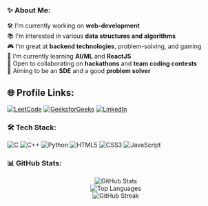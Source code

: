 ### ✨ About Me:

🛠️ I'm currently working on **web-development**  
📚 I'm interested in various **data structures and algorithms**  
🎮 I'm great at **backend technologies**, problem-solving, and gaming  
🤖 I'm currently learning **AI/ML** and **ReactJS**  
🤝 Open to collaborating on **hackathons** and **team coding contests**  
🚀 Aiming to be an **SDE** and a good **problem solver**

## 🌐 Profile Links:

[![LeetCode](https://img.shields.io/badge/LeetCode-FFA116?style=for-the-badge&logo=leetcode&logoColor=black)](https://leetcode.com/u/advita_05/)
[![GeeksforGeeks](https://img.shields.io/badge/GeeksforGeeks-0F9D58?style=for-the-badge&logo=geeksforgeeks&logoColor=white)](https://www.geeksforgeeks.org/user/advitaaaaa/)
[![LinkedIn](https://img.shields.io/badge/LinkedIn-0A66C2?style=for-the-badge&logo=linkedin&logoColor=white)](https://www.linkedin.com/in/advitatalekar05/)

### 🛠️ Tech Stack:

![C](https://img.shields.io/badge/C-A8B9CC?style=for-the-badge&logo=c&logoColor=white)
![C++](https://img.shields.io/badge/C++-00599C?style=for-the-badge&logo=c%2B%2B&logoColor=white)
![Python](https://img.shields.io/badge/Python-3776AB?style=for-the-badge&logo=python&logoColor=white)
![HTML5](https://img.shields.io/badge/HTML5-E34F26?style=for-the-badge&logo=html5&logoColor=white)
![CSS3](https://img.shields.io/badge/CSS3-1572B6?style=for-the-badge&logo=css3&logoColor=white)
![JavaScript](https://img.shields.io/badge/JavaScript-F7DF1E?style=for-the-badge&logo=javascript&logoColor=black)

### 📊 GitHub Stats:

<p align="center">
  <img src="https://github-readme-stats.vercel.app/api?username=advita05&show_icons=true&theme=tokyonight" alt="GitHub Stats" />
  <br>
  <img src="https://github-readme-stats.vercel.app/api/top-langs/?username=advita05&layout=compact&theme=tokyonight" alt="Top Languages" />
  <br>
  <img src="https://github-readme-streak-stats.herokuapp.com/?user=advita05&theme=tokyonight" alt="GitHub Streak" />
</p>




